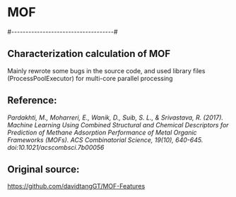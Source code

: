 # MOF
#------------------------------------#
## Characterization calculation of MOF

Mainly rewrote some bugs in the source code, and used library files (ProcessPoolExecutor) for multi-core parallel processing

## Reference:

<i>Pardakhti, M., Moharreri, E., Wanik, D., Suib, S. L., &amp; Srivastava, R. (2017). Machine Learning Using Combined Structural and Chemical Descriptors for Prediction of Methane Adsorption Performance of Metal Organic Frameworks (MOFs). ACS Combinatorial Science, 19(10), 640-645. doi:10.1021/acscombsci.7b00056 </i>

## Original source:

https://github.com/davidtangGT/MOF-Features

